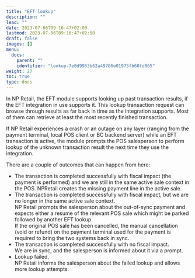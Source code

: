 ```yaml
---
title: "EFT lookup"
description: ""
lead: ""
date: 2023-07-06T09:16:47+02:00
lastmod: 2023-07-06T09:16:47+02:00
draft: false
images: []
menu:
  docs:
    parent: ""
    identifier: "lookup-7e0d9953b62a49766e01975fb60fd065"
weight: 27
toc: true
type: docs
---
```


In NP Retail, the EFT module supports looking up past transaction results, if the EFT integration in use supports it.
This lookup transaction request can browse through results as far back in time as the integration supports. Most of them can retrieve at least the most recently finished transaction.

If NP Retail experiences a crash or an outage on any layer (ranging from the payment terminal, local POS client or BC backend server) while an EFT transaction is active, the module prompts the POS salesperson to perform lookup of the unknown transaction result the next time they use the integration.


There are a couple of outcomes that can happen from here:

- The transaction is completed successfully with fiscal impact (the payment is performed) and we are still in the same active sale context in the POS.
NPRetail creates the missing payment line in the active sale.
- The transaction is completed successfully with fiscal impact, but we are no longer in the same active sale context.   
NP Retail prompts the salesperson about the out-of-sync payment and expects either a resume of the relevant POS sale which might be parked followed by another EFT lookup.   
If the original POS sale has been cancelled, the manual cancellation (void or refund) on the payment terminal used for the payment is required to bring the two systems back in sync.
- The transaction is completed successfully with no fiscal impact.    
We are in sync, and the salesperson is informed about it via a prompt.
- Lookup failed.   
NP Retail informs the salesperson about the failed lookup and allows more lookup attempts. 